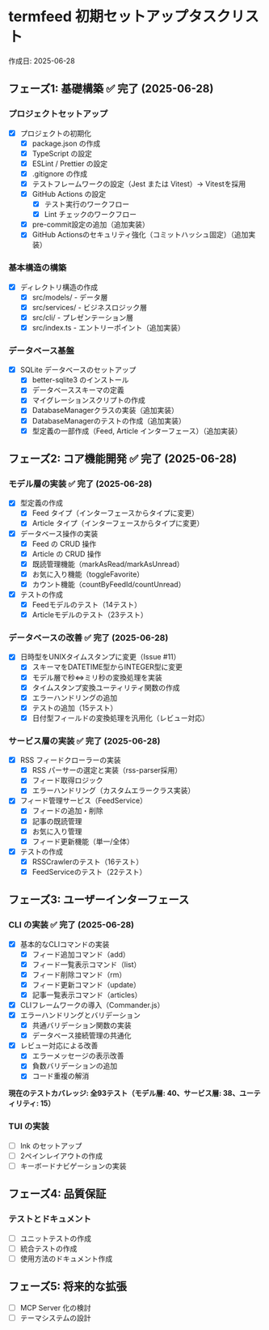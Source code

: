# termfeed 初期セットアップタスクリスト

作成日: 2025-06-28

## フェーズ1: 基礎構築 ✅ 完了 (2025-06-28)

### プロジェクトセットアップ

- [x] プロジェクトの初期化
  - [x] package.json の作成
  - [x] TypeScript の設定
  - [x] ESLint / Prettier の設定
  - [x] .gitignore の作成
  - [x] テストフレームワークの設定（Jest または Vitest）→ Vitestを採用
  - [x] GitHub Actions の設定
    - [x] テスト実行のワークフロー
    - [x] Lint チェックのワークフロー
  - [x] pre-commit設定の追加（追加実装）
  - [x] GitHub Actionsのセキュリティ強化（コミットハッシュ固定）（追加実装）

### 基本構造の構築

- [x] ディレクトリ構造の作成
  - [x] src/models/ - データ層
  - [x] src/services/ - ビジネスロジック層
  - [x] src/cli/ - プレゼンテーション層
  - [x] src/index.ts - エントリーポイント（追加実装）

### データベース基盤

- [x] SQLite データベースのセットアップ
  - [x] better-sqlite3 のインストール
  - [x] データベーススキーマの定義
  - [x] マイグレーションスクリプトの作成
  - [x] DatabaseManagerクラスの実装（追加実装）
  - [x] DatabaseManagerのテストの作成（追加実装）
  - [x] 型定義の一部作成（Feed, Article インターフェース）（追加実装）

## フェーズ2: コア機能開発 ✅ 完了 (2025-06-28)

### モデル層の実装 ✅ 完了 (2025-06-28)

- [x] 型定義の作成
  - [x] Feed タイプ（インターフェースからタイプに変更）
  - [x] Article タイプ（インターフェースからタイプに変更）
- [x] データベース操作の実装
  - [x] Feed の CRUD 操作
  - [x] Article の CRUD 操作
  - [x] 既読管理機能（markAsRead/markAsUnread）
  - [x] お気に入り機能（toggleFavorite）
  - [x] カウント機能（countByFeedId/countUnread）
- [x] テストの作成
  - [x] Feedモデルのテスト（14テスト）
  - [x] Articleモデルのテスト（23テスト）

### データベースの改善 ✅ 完了 (2025-06-28)

- [x] 日時型をUNIXタイムスタンプに変更（Issue #11）
  - [x] スキーマをDATETIME型からINTEGER型に変更
  - [x] モデル層で秒⇔ミリ秒の変換処理を実装
  - [x] タイムスタンプ変換ユーティリティ関数の作成
  - [x] エラーハンドリングの追加
  - [x] テストの追加（15テスト）
  - [x] 日付型フィールドの変換処理を汎用化（レビュー対応）

### サービス層の実装 ✅ 完了 (2025-06-28)

- [x] RSS フィードクローラーの実装
  - [x] RSS パーサーの選定と実装（rss-parser採用）
  - [x] フィード取得ロジック
  - [x] エラーハンドリング（カスタムエラークラス実装）
- [x] フィード管理サービス（FeedService）
  - [x] フィードの追加・削除
  - [x] 記事の既読管理
  - [x] お気に入り管理
  - [x] フィード更新機能（単一/全体）
- [x] テストの作成
  - [x] RSSCrawlerのテスト（16テスト）
  - [x] FeedServiceのテスト（22テスト）

## フェーズ3: ユーザーインターフェース

### CLI の実装 ✅ 完了 (2025-06-28)

- [x] 基本的なCLIコマンドの実装
  - [x] フィード追加コマンド（add）
  - [x] フィード一覧表示コマンド（list）
  - [x] フィード削除コマンド（rm）
  - [x] フィード更新コマンド（update）
  - [x] 記事一覧表示コマンド（articles）
- [x] CLIフレームワークの導入（Commander.js）
- [x] エラーハンドリングとバリデーション
  - [x] 共通バリデーション関数の実装
  - [x] データベース接続管理の共通化
- [x] レビュー対応による改善
  - [x] エラーメッセージの表示改善
  - [x] 負数バリデーションの追加
  - [x] コード重複の解消

**現在のテストカバレッジ: 全93テスト（モデル層: 40、サービス層: 38、ユーティリティ: 15）**

### TUI の実装

- [ ] Ink のセットアップ
- [ ] 2ペインレイアウトの作成
- [ ] キーボードナビゲーションの実装

## フェーズ4: 品質保証

### テストとドキュメント

- [ ] ユニットテストの作成
- [ ] 統合テストの作成
- [ ] 使用方法のドキュメント作成

## フェーズ5: 将来的な拡張

- [ ] MCP Server 化の検討
- [ ] テーマシステムの設計